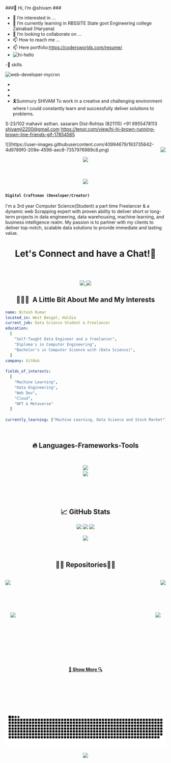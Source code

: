 ###👋 Hi, I’m @shivam     ###          
- 👀 I’m interested in ...
- 🌱 I’m currently learning in RBSSITE
    State govt Engineering college Zainabad (Haryana)
- 💞️ I’m looking to collaborate on ...
- 📫 How to reach me ...
- 📫 Here portfolio:https://codersworlds.com/resume/
- ![hi-hello](https://github.com/shivamji642002/shivamji642002/assets/96495804/647c6712-248e-4a25-acc6-60ea8930a662)

-🎄 skills 

![web-developer-mycrxn](https://github.com/shivamji642002/shivamji642002/assets/96495804/aa0d913b-2c48-4684-8d51-d95dff2b5c9c)

-
-
-
- 🎗Summury 
SHIVAM
To work in a creative and challenging environment where I could constantly learn and successfully deliver solutions to problems.

S-23/102 mahavir asthan.
sasaram Dist-Rohtas (821115)
+91 9955478113
shivamji2200@gmail.com
https://tenor.com/view/hi-hi-brown-running-brown-line-friends-gif-17854565
<!---
shivamji642002/shivamji642002 is a ✨ special ✨ repository because its `README.md` (this file) appears on your GitHub profile.
You can click the Preview link to take a look at your changes.
--->![](https://user-images.githubusercontent.com/40994679/193735642-4d9789f0-209e-4598-aec8-7357976989c8.png)
<img align="right" src="https://visitor-badge.laobi.icu/badge?page_id=techhunter2">

<p align="center">
  <img src="https://capsule-render.vercel.app/api?type=waving&color=gradient&text=HEY!&height=120&section=header"/>
</p>

<h1 align="center">
  <a href="https://git.io/typing-svg">
    <img src="https://readme-typing-svg.herokuapp.com?color=%2336BCF7&duration=4000&lines=Hola%F0%9F%91%8B%2C+Nitesh+here.;Welcome+to+my+profile.;Nice+to+meet+you!&center=true&size=30">
  </a>
</h1>

**`Digital Craftsman (Developer/Creator)`** 
<br/><br/>
I'm a 3rd year Computer Science(Student) a part time Freelancer & a dynamic web Scrapping expert with proven ability to deliver short or long-term projects in data engineering, data warehousing, machine learning, and business intelligence realm. My passion is to partner with my clients to deliver top-notch, scalable data solutions to provide immediate and lasting value.


<h1 align="center">
  Let's Connect and have a Chat!💬
</h1>
<img src="https://user-images.githubusercontent.com/40994679/193983759-54fb53ff-248e-44fc-910b-0b619eed23b4.png" width="100%" height="8px"/><br><br>
<p align="center">
<a href="https://www.linkedin.com/in/nitesh-kumar-a40349161/">
  <img height="50" src="https://user-images.githubusercontent.com/46517096/166973395-19676cd8-f8ec-4abf-83ff-da8243505b82.png"/>
</a>
<a href="https://www.instagram.com/_nitesh9_/">
  <img height="50" src="https://user-images.githubusercontent.com/46517096/166974368-9798f39f-1f46-499c-b14e-81f0a3f83a06.png"/>
</a>
</p>

<h2 align="center"> 👨🏻‍💻 &nbsp;A Little Bit About Me and My Interests</h2>

```yaml
name: Nitesh Kumar
located_in: West Bengal, Haldia
current_job: Data Science Student & Freelancer
education:
  [
    "Self-Taught Data Engineer and a freelancer",
    "Diploma's in Computer Engineering",
    "Bachelor's in Computer Science with (Data Science)",
  ]
company: GitHub

fields_of_interests:
  [
    "Machine Learning",
    "Data Engineering",
    "Web Dev",
    "Cloud",
    "NFT & Metaverse"
  ]
  
currently_learning: ["Machine Learning, Data Science and Stock Market"]
```
  
 
<img src="https://user-images.githubusercontent.com/40994679/193983759-54fb53ff-248e-44fc-910b-0b619eed23b4.png" width="100%" height="8px"/><br>
<h2 align="center">🔥 Languages-Frameworks-Tools</h2>
<br>
<p align="center">
  <a href="https://skillicons.dev">
    <img src="https://skillicons.dev/icons?i=arduino,bash,powershell,git,github,cpp,py,regex,selenium,flask,css,tailwind" /><br>
    <img src="https://skillicons.dev/icons?i=bootstrap,mongodb,mysql,django,html,linux,vscode,heroku,figma,wordpress,java" />

  </a>
</p>
<br>
<br>
<img src="https://user-images.githubusercontent.com/40994679/193983759-54fb53ff-248e-44fc-910b-0b619eed23b4.png" width="100%" height="8px"/><br>
<h2 align="center"> 📈 GitHub Stats </h2>

<p align="center">
 <img width="200px"src="https://user-images.githubusercontent.com/40994679/193740769-fc39c7fc-45d3-49c1-91b5-3d9f607c061b.png">
 <img width="400px" src="https://github-readme-stats.vercel.app/api/top-langs/?username=techhunter2&layout=compact&theme=radical&custom_title=Languages" /> 
 <img width="200px"src="https://user-images.githubusercontent.com/40994679/193740769-fc39c7fc-45d3-49c1-91b5-3d9f607c061b.png">
 <br>
 <br>
 <img width="600px"src="https://activity-graph.herokuapp.com/graph?username=techhunter2&theme=redical">
 
</p>

<img src="https://user-images.githubusercontent.com/40994679/193983759-54fb53ff-248e-44fc-910b-0b619eed23b4.png" width="100%" height="8px"/><br>
<h2 align="center">👨‍💻 Repositories👨‍💻</h2>
<br>
<div width="100%" align="center">
  <a align="right" href="https://github.com/techhunter2/iplscrap" title="Scrapping"><img align="left" height="115" src="https://github-readme-stats.vercel.app/api/pin/?username=techhunter2&repo=iplscrap&theme=react&border_color=61dafb&border_radius=10"></a>
  <a align="left" href="https://github.com/techhunter2/nkport" title="Portfolio"><img align="right" height="115" src="https://github-readme-stats.vercel.app/api/pin/?username=techhunter2&repo=nkport&theme=react&border_color=61dafb&border_radius=10"></a>
</div>
<br/><br/><br/><br/><br/><br/>
<div width="100%" align="center">
  <a align="left" href="https://github.com/techhunter2/guestdb" title="College"><img align="left" height="115" src="https://github-readme-stats.vercel.app/api/pin/?username=techhunter2&repo=guestdb&theme=react&border_color=61dafb&border_radius=10"></a>
  <a align="right" href="https://github.com/techhunter2/utubedownloader" title="Youtube Downloader"><img align="right" height="115" src="https://github-readme-stats.vercel.app/api/pin/?username=techhunter2&repo=utubedownloader&theme=react&border_color=61dafb&border_radius=10"></a>
</div>

<br><br><br><br><br><br><br><br>

<h4 align="center">
  <a href="https://github.com/techhunter2?tab=repositories" title="Show Repositories">🔎 Show More 🔍</a>
</h4>

<br><br><br><br><br><br>
![Techhunter gif](https://raw.githubusercontent.com/Platane/snk/output/github-contribution-grid-snake.svg)


<p align="center">
  <img src="https://capsule-render.vercel.app/api?type=waving&color=gradient&height=120&width=100%&section=footer"/>
</p>

